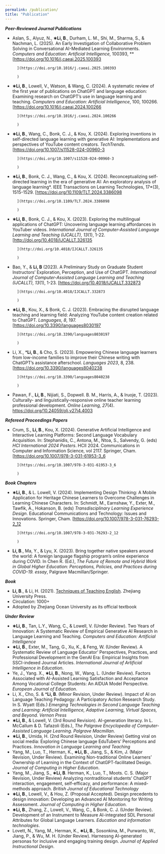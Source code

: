 ```yaml
---
permalink: /publication/
title: "Publication"
---
```


***Peer-Reviewed Journal Publications***

- Aslan, S., Alyuz, N., **∗Li, B**., Durham, L. M., Shi, M., Sharma, S., & Nachman, L. (2025). An Early Investigation of Collaborative Problem Solving in Conversational AI-Mediated Learning Environments. *Computers and Education: Artificial Intelligence,* 100393, **[https://doi.org/10.1016/j.caeai.2025.100393
        
        ](https://doi.org/10.1016/j.caeai.2025.100393
        
        )
- **∗Li, B**., Lowell, V., Watson, & Wang, C. (2024). A systematic review of the first year of publications on ChatGPT and language education: Examining research on ChatGPT’s use in language learning and teaching. *Computers and Education: Artificial Intelligence*, 100, 100266. [https://doi.org/10.1016/j.caeai.2024.100266
        
        ](https://doi.org/10.1016/j.caeai.2024.100266
        
        )
- **∗Li, B**., Wang, C., Bonk, C. J., & Kou, X. (2024). Exploring inventions in self-directed language learning with generative AI: Implementations and perspectives of YouTube content creators. *TechTrends*. [https://doi.org/10.1007/s11528-024-00960-3
        
        ](https://doi.org/10.1007/s11528-024-00960-3
        
        )
- **∗Li, B**., Bonk, C. J., Wang, C., & Kou, X. (2024). Reconceptualizing self-directed learning in the era of generative AI: An exploratory analysis of language learning*. IEEE Transactions on Learning Technologies, 17*(3), 1515-1529. [https://doi.org/10.1109/TLT.2024.3386098
        
        ](https://doi.org/10.1109/TLT.2024.3386098
        
        )
- **∗Li, B**., Bonk, C. J., & Kou, X. (2023). Exploring the multilingual applications of ChatGPT: Uncovering language learning affordances in YouTuber videos. *International Journal of Computer-Assisted Language Learning and Teaching (IJCALLT), 13*(1), 1-22. [http://doi.org/10.4018/IJCALLT.326135
        
        ](http://doi.org/10.4018/IJCALLT.326135
        
        )
- Bao, Y., & **Li, B** (2023). A Preliminary Study on Graduate Student Instructors’ Exploration, Perception, and Use of ChatGPT. *International Journal of Computer-Assisted Language Learning and Teaching (IJCALLT), 13*(1), 1-23. [https://doi.org/10.4018/IJCALLT.332873
        
        ](https://doi.org/10.4018/IJCALLT.332873
        
        )
- **∗Li, B**., Kou, X., & Bonk, C. J. (2023). Embracing the disrupted language teaching and learning field: Analyzing YouTube content creation related to ChatGPT. *Languages, 8*, 197. [https://doi.org/10.3390/languages8030197
        
        ](https://doi.org/10.3390/languages8030197
        
        )
- Li, X., ***Li, B**., & Cho, S. (2023). Empowering Chinese language learners from low-income families to improve their Chinese writing with ChatGPT’s assistance afterschool. *Languages 2023*, 8, 238. [https://doi.org/10.3390/languages8040238
        
        ](https://doi.org/10.3390/languages8040238
        
        )
- Pawan, F., **Li, B**., Nijiati, S., Dopwell. B. M., Harris, A., & Iruoje, T. (2023). Culturally- and linguistically-responsive online teacher learning professional development. *Online Learning, 27*(4). https://doi.org/10.24059/olj.v27i4.4003
        
        

***Refereed Proceedings Papers***

- Crum, S., **Li, B**., Kou, X. (2024). Generative Artificial Intelligence and Interactive Learning Platforms: Second Language Vocabulary Acquisition. In: Stephanidis, C., Antona, M., Ntoa, S., Salvendy, G. (eds) *HCI International 2024 Posters*. HCII 2024. Communications in Computer and Information Science, vol 2117. Springer, Cham. [https://doi.org/10.1007/978-3-031-61953-3_6
        
        ](https://doi.org/10.1007/978-3-031-61953-3_6
        
        )

***Book Chapters***

- **∗Li, B**., & L. Lowell, V. (2024). Implementing Design Thinking: A Mobile Application for Heritage Chinese Learners to Overcome Challenges in Learning Chinese Characters. In: Schmidt, M., Earnshaw, Y., Exter, M., Tawfik, A., Hokanson, B. (eds) *Transdisciplinary Learning Experience Design*. Educational Communications and Technology: Issues and Innovations. Springer, Cham. [https://doi.org/10.1007/978-3-031-76293-2_12
        
        ](https://doi.org/10.1007/978-3-031-76293-2_12
        
        )
- **Li, B**., Ma, Y., & Lyu, X. (2023). Bring together native speakers around the world: A foreign language flagship program’s online experience during COVID. In Chen R. (Ed.), *The Future of Remote and Hybrid Work in Global Higher Education: Perceptions, Policies, and Practices during COVID-19. essay*, Palgrave Macmillan/Springer.

***Book***

- **Li, B**., & Li, H. (2021). [Techniques of Teaching English](https://www.amazon.com/-/es/%E5%8C%BF%E5%90%8D/dp/7308199096). Zhejiang University Press.
- Circulation: 1000+
- Adopted by Zhejiang Ocean University as its official textbook

***Under Review***

- **∗Li, B**., Tan, L.Y., Wang, C., & Lowell, V. (Under Review). Two Years of Innovation: A Systematic Review of Empirical Generative AI Research in Language Learning and Teaching. *Computers and Education: Artificial Intelligence*
- **∗Li, B**., Exter, M., Tang, G., Xu, K., & Feng, W. (Under Review). A Systematic Review of Language Educator’ Perspectives, Practices, and Professional Development in the GenAI Era: Empirical Insights from SSCI-indexed Journal Articles. *International Journal of Artificial Intelligence in Education*.
- Ye, J., Yang. X., **∗Li, B**., Nong, W., Wang, L. (Under Review). Factors Associated with AI-Assisted Learning Satisfaction and Acceptance Among Vocational College Students: An AIDUA Model Perspective. *European Journal of Education*.
- Li, X., Cho, S. & ***Li, B**. (Minor Revision, Under Review). Impact of AI on Language Teaching Pedagogy: A Participatory Action Research Study. In S. Wyatt (Eds.) *Emerging Technologies in Second Language Teaching and Learning: Artificial Intelligence, Adaptive Learning, Virtual Spaces, and Beyond. Vernon Press*
- **∗Li, B**., & Lowell, V. (3rd Round Revision). AI-generation literacy. In L. McCallum & D. Tafazoli (Eds.), *The Palgrave Encyclopedia of Computer-Assisted Language Learning. Palgrave Macmillan*.
- **∗Li, B**., Umida, H. (2nd Round Revision, Under Review) Getting viral on social media: Exploring Chinese language EduTubers’ Perceptions and Practices. *Innovation in Language Learning and Teaching*
- Yang, M., Luo, T., Herman, K., **∗Li, B**., Jiang, S., & Kim, J. (Major Revision, Under Review). Examining Non-traditional Online Learners’ Ownership of Learning in the Context of ChatGPT-facilitated Design. *Journal of Computing in Higher Education*.
- Yang, M., Jiang, S., **∗Li, B**. Herman, K., Luo, T., Moots. C. S. (Major Revision, Under Review) Analyzing nontraditional students’ ChatGPT interaction, engagement, self-efficacy, and performance: A mixed-methods approach. *British Journal of Educational Technology*
- **∗Li, B**., Lowell, V., & Hou, Z. (Proposal Accepted). Design precedents to design innovation: Developing an Advanced AI Monitoring for Writing Assessment. *Journal of Computing in Higher Education.*
- **∗Li, B**., Zhang, Z., Lowell, V., Wang, C., & Bonk, C. J. (Under Review). Development of an Instrument to Measure AI-integrated SDL Personal Attributes for Global Language Learners. *Education and information technologies*.
- Lovett, N., Yang, M., Herman, K., **∗Li, B**., Sosonkina, M., Purwanto, W., Jiang, P., & Wu, M. H. (Under Review). Harnessng AI-generated personas for inclusive and engaging training design. *Journal of Applied Instructional Design*.
